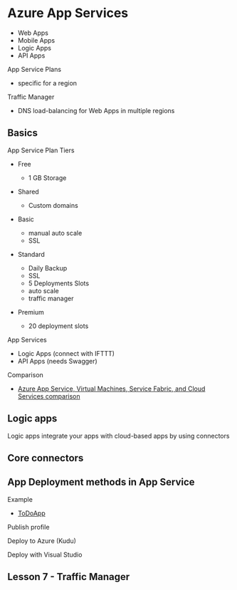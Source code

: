 # Azure App Services

- Web Apps
- Mobile Apps
- Logic Apps
- API Apps


App Service Plans
- specific for a region



Traffic Manager
- DNS load-balancing for Web Apps in multiple regions



## Basics

App Service Plan Tiers

- Free
  - 1 GB Storage
- Shared
  - Custom domains
- Basic
  - manual auto scale
  - SSL
- Standard
  - Daily Backup
  - SSL
  - 5 Deployments Slots
  - auto scale
  - traffic manager
  
- Premium
  - 20 deployment slots
  
  
App Services
- Logic Apps (connect with IFTTT)
- API Apps (needs Swagger)
   

Comparison
- [Azure App Service, Virtual Machines, Service Fabric, and Cloud Services comparison](https://docs.microsoft.com/en-us/azure/app-service-web/choose-web-site-cloud-service-vm)



## Logic apps

Logic apps integrate your apps with cloud-based apps by using connectors

Core connectors
- 



## App Deployment methods in App Service


Example
- [ToDoApp](https://docs.microsoft.com/en-us/azure/app-service-web/app-service-deploy-complex-application-predictably)

Publish profile


Deploy to Azure (Kudu)


Deploy with Visual Studio



## Lesson 7 - Traffic Manager




